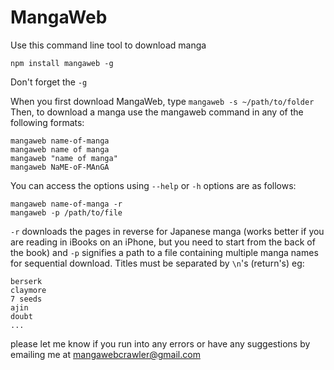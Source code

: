 # MangaWeb

 Use this command line tool to download manga
 
    npm install mangaweb -g

Don't forget the `-g`

When you first download MangaWeb, type `mangaweb -s ~/path/to/folder`
Then, to download a manga use the mangaweb command in any of the following formats:

    mangaweb name-of-manga
    mangaweb name of manga
    mangaweb "name of manga"
    mangaweb NaME-oF-MAnGA

You can access the options using `--help` or `-h` options are as follows:

	mangaweb name-of-manga -r
	mangaweb -p /path/to/file

`-r` downloads the pages in reverse for Japanese manga (works better if you are reading in iBooks on an iPhone, but you need to start from the back of the book) and `-p` signifies a path to a file containing multiple manga names for sequential download. Titles must be separated by `\n`'s (return's) eg:

	berserk
	claymore
	7 seeds
	ajin
	doubt
	...


please let me know if you run into any errors or have any suggestions by emailing me at mangawebcrawler@gmail.com

